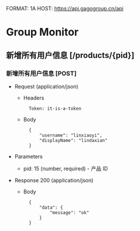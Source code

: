 FORMAT: 1A
HOST: https://api.gagogroup.cn/api

# Group Monitor

## 新增所有用户信息 [/products/{pid}]

### 新增所有用户信息 [POST]

+ Request (application/json)

    + Headers

            Token: it-is-a-token

    + Body

            {
                "username": "linxiaoyi",
                "displayName": "lindaxian"
            }

+ Parameters

    + pid: 15 (number, required) - 产品 ID

+ Response 200 (application/json)

    + Body

            {
                "data": {
                    "message": "ok"
                }
            }

